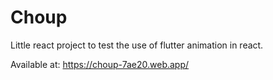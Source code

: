 # Choup

Little react project to test the use of flutter animation in react.

Available at: https://choup-7ae20.web.app/
